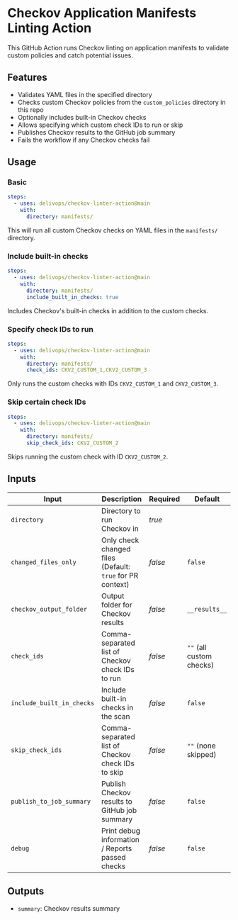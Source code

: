 # Checkov Application Manifests Linting Action

This GitHub Action runs Checkov linting on application manifests to validate custom policies and catch potential issues.

## Features

- Validates YAML files in the specified directory
- Checks custom Checkov policies from the `custom_policies` directory in this repo
- Optionally includes built-in Checkov checks
- Allows specifying which custom check IDs to run or skip
- Publishes Checkov results to the GitHub job summary
- Fails the workflow if any Checkov checks fail

## Usage

### Basic

```yaml
steps:
  - uses: delivops/checkov-linter-action@main
    with:
      directory: manifests/
```

This will run all custom Checkov checks on YAML files in the `manifests/` directory.

### Include built-in checks

```yaml
steps:
  - uses: delivops/checkov-linter-action@main
    with:
      directory: manifests/
      include_built_in_checks: true
```

Includes Checkov's built-in checks in addition to the custom checks.

### Specify check IDs to run

```yaml
steps:
  - uses: delivops/checkov-linter-action@main
    with:
      directory: manifests/
      check_ids: CKV2_CUSTOM_1,CKV2_CUSTOM_3
```

Only runs the custom checks with IDs `CKV2_CUSTOM_1` and `CKV2_CUSTOM_3`.

### Skip certain check IDs

```yaml
steps:
  - uses: delivops/checkov-linter-action@main
    with:
      directory: manifests/
      skip_check_ids: CKV2_CUSTOM_2
```

Skips running the custom check with ID `CKV2_CUSTOM_2`.

## Inputs

| Input                     | Description                                               | Required     | Default                  |
| ------------------------- | --------------------------------------------------------- | ------------ | ------------------------ |
| `directory`               | Directory to run Checkov in                               | <i>true</i>  |                          |
| `changed_files_only`      | Only check changed files (Default: `true` for PR context) | <i>false</i> | `false`                  |
| `checkov_output_folder`   | Output folder for Checkov results                         | <i>false</i> | `__results__`            |
| `check_ids`               | Comma-separated list of Checkov check IDs to run          | <i>false</i> | `""` (all custom checks) |
| `include_built_in_checks` | Include built-in checks in the scan                       | <i>false</i> | `false`                  |
| `skip_check_ids`          | Comma-separated list of Checkov check IDs to skip         | <i>false</i> | `""` (none skipped)      |
| `publish_to_job_summary`  | Publish Checkov results to GitHub job summary             | <i>false</i> | `false`                  |
| `debug`                   | Print debug information / Reports passed checks           | <i>false</i> | `false`                  |

## Outputs

- `summary`: Checkov results summary
